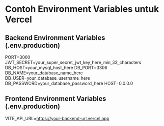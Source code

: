 # Contoh Environment Variables untuk Vercel

## Backend Environment Variables (.env.production)

PORT=3000
JWT_SECRET=your_super_secret_jwt_key_here_min_32_characters
DB_HOST=your_mysql_host_here
DB_PORT=3306
DB_NAME=your_database_name_here
DB_USER=your_database_username_here
DB_PASSWORD=your_database_password_here
HOST=0.0.0.0

## Frontend Environment Variables (.env.production)

VITE_API_URL=https://your-backend-url.vercel.app